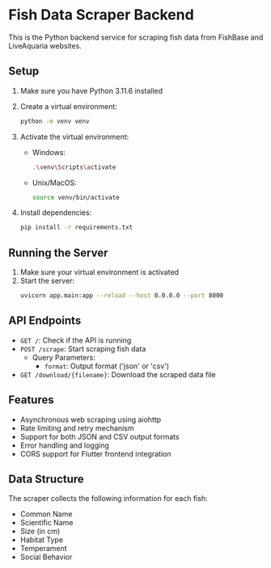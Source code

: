 # Fish Data Scraper Backend

This is the Python backend service for scraping fish data from FishBase and LiveAquaria websites.

## Setup

1. Make sure you have Python 3.11.6 installed
2. Create a virtual environment:
   ```bash
   python -m venv venv
   ```

3. Activate the virtual environment:
   - Windows:
     ```bash
     .\venv\Scripts\activate
     ```
   - Unix/MacOS:
     ```bash
     source venv/bin/activate
     ```

4. Install dependencies:
   ```bash
   pip install -r requirements.txt
   ```

## Running the Server

1. Make sure your virtual environment is activated
2. Start the server:
   ```bash
   uvicorn app.main:app --reload --host 0.0.0.0 --port 8000
   ```

## API Endpoints

- `GET /`: Check if the API is running
- `POST /scrape`: Start scraping fish data
  - Query Parameters:
    - `format`: Output format ('json' or 'csv')
- `GET /download/{filename}`: Download the scraped data file

## Features

- Asynchronous web scraping using aiohttp
- Rate limiting and retry mechanism
- Support for both JSON and CSV output formats
- Error handling and logging
- CORS support for Flutter frontend integration

## Data Structure

The scraper collects the following information for each fish:

- Common Name
- Scientific Name
- Size (in cm)
- Habitat Type
- Temperament
- Social Behavior 